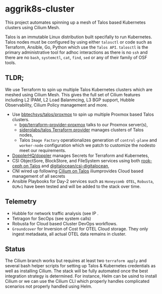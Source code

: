 # aggrik8s-cluster
This project automates spinning up a mesh of Talos based Kubernetes clusters using Cilium Mesh.

Talos is an immutable Linux distribution built specifally to run Kubernetes.  
Talos nodes must be configured by using either `talosctl` or code such as Terraform, Ansible, Go, Python which use the `Talos API`. 
`talosctl` is the primary administrative tool for adhoc interactions as there is no `ssh` and there are no `bash`, `systemctl`, `cat`, `find`, `sed` or any of their family of OSF tools.

## TLDR;
We use Terraform to spin up multiple Talos Kubernetes clusters which are meshed using Cilium Mesh. 
This gives the full set of Cilium features including L2 IPAM, L2 Load Balanmcing, L3 BGP support, Hubble Observability, Cilium Policy management and more. 
- Use [bbtechsys/talos/proxmox](https://registry.terraform.io/modules/bbtechsys/talos/proxmox/latest) to spin up multiple Proxmox based Talos clusters.
  - [bgp/terraform-provider-proxmox](https://github.com/bpg/terraform-provider-proxmox) talks to our Proxmox server(s),
  - [siderolabs/talos Terraform provider](https://registry.terraform.io/providers/siderolabs/talos/0.9.0-alpha.0) manages clusters of Talos nodes,
  - Talos `Image Factory` operationalizes generation of `control-plane` and `worker-node` configuration which we patch to customize the nodesto meet our requirements.
- [DopplerHQ/doppler](https://registry.terraform.io/providers/DopplerHQ/doppler/latest/docs) manages Secrets for Terraform and Kubernetes,
- CSI ObjectSore, BlockStore, and FileSystem services using both [rook-ceph on Talos](https://www.talos.dev/v1.10/kubernetes-guides/configuration/ceph-with-rook/) and [digitalocean/csi-digitalocean](https://github.com/digitalocean/csi-digitalocean),
- CNI wired up following [Cilium on Talos](https://www.talos.dev/v1.10/kubernetes-guides/network/deploying-cilium/) iliumprovides Cloud based management of all secrets 
- Ansible Playbooks for Day-2 services such as `Honeycomb OTEL`, `Robusta`, `OLMv1` have been tested and will be added to the stack over time.
## Telemetry
- Hubble for network traffic analysis (see IP .
- Tetragon for SecOps (see system calls)
- Robusta for Cloud based Cluster DevOps workflows.
- `Groundcover` for Inversion of Cost for OTEL Cloud storage. They only ingest metadaata, all actual OTEL data remains in cluster.
## Status
The Cilium branch works but requires at least two `terraform apply` and several bash helper scripts for setting up Talos & Kubernetes credentials as well as installing Cilium. 
The stack will be fully automated once the best integration strategy is determined. For instance, Helm can be usind to install Cilium or we can use the Cilium CLI which properly handles complicated scenarios not properly handled using Helm.

